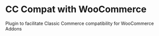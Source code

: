 # CC Compat with WooCommerce
Plugin to facilitate Classic Commerce compatibility for WooCommerce Addons
